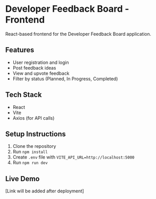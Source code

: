 # Developer Feedback Board - Frontend

React-based frontend for the Developer Feedback Board application.

## Features
- User registration and login
- Post feedback ideas
- View and upvote feedback
- Filter by status (Planned, In Progress, Completed)

## Tech Stack
- React
- Vite
- Axios (for API calls)

## Setup Instructions
1. Clone the repository
2. Run `npm install`
3. Create `.env` file with `VITE_API_URL=http://localhost:5000`
4. Run `npm run dev`

## Live Demo
[Link will be added after deployment]

